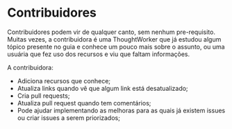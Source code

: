 # Contribuidores

Contribuidores podem vir de qualquer canto, sem nenhum pre-requisito.
Muitas vezes, a contribuidora é uma ThoughtWorker que já estudou algum tópico
presente no guia e conhece um pouco mais sobre o assunto, ou uma usuária que
fez uso dos recursos e viu que faltam informações.

A contribuidora:

* Adiciona recursos que conhece;
* Atualiza links quando vê que algum link está desatualizado;
* Cria pull requests;
* Atualiza pull request quando tem comentários;
* Pode ajudar implementando as melhoras para as quais já existem issues ou
criar issues a serem priorizados;
